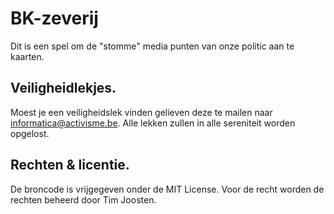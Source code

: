 # BK-zeverij

Dit is een spel om de "stomme" media punten van onze politic aan te kaarten.

## Veiligheidlekjes.

Moest je een veiligheidslek vinden gelieven deze te mailen naar informatica@activisme.be.
Alle lekken zullen in alle sereniteit worden opgelost.

## Rechten & licentie.

De broncode is vrijgegeven onder de MIT License. Voor de recht worden de rechten beheerd door Tim Joosten.
